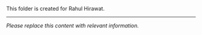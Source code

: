 This folder is created for Rahul Hirawat.

---

*Please replace this content with relevant information.*
